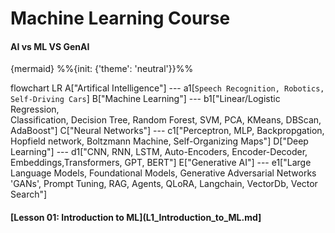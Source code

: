 # Machine Learning Course

#### AI vs ML VS GenAI

{mermaid}
%%{init: {'theme': 'neutral'}}%%

flowchart LR
    A["Artifical Intelligence"] --- a1[`Speech Recognition, Robotics, Self-Driving Cars`]
    B["Machine Learning"] --- b1["Linear/Logistic Regression, <br> Classification,  Decision Tree,  Random Forest, SVM, PCA, KMeans,  DBScan, AdaBoost"]
    C["Neural Networks"] --- c1["Perceptron, MLP,  Backpropgation,  Hopfield network,  Boltzmann Machine,  Self-Organizing Maps"]
    D["Deep Learning"] --- d1["CNN, RNN, LSTM, Auto-Encoders, Encoder-Decoder, Embeddings,Transformers, GPT, BERT"]
    E["Generative AI"] --- e1["Large Language Models,  Foundational Models,  Generative Adversarial Networks 'GANs',  Prompt Tuning, RAG, Agents,  QLoRA, Langchain,  VectorDb, Vector Search"]

    



#### [Lesson 01: Introduction to ML](L1_Introduction_to_ML.md]